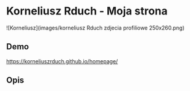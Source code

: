 # Korneliusz Rduch - Moja strona
![Korneliusz](images/korneliusz Rduch zdjecia profiliowe 250x260.png)
## Demo
https://korneliuszrduch.github.io/homepage/
## Opis

